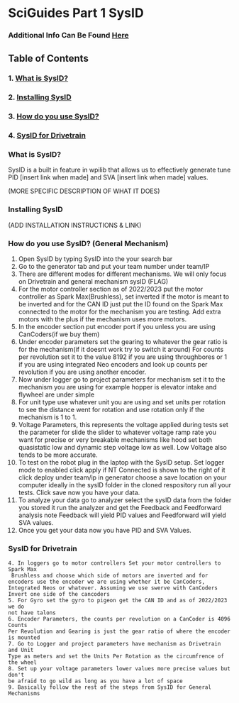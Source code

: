 # SciGuides Part 1 SysID


### Additional Info Can Be Found [Here](#https://docs.wpilib.org/en/stable/docs/software/pathplanning/system-identification/index.html)
## Table of Contents
### 1. [What is SysID?](#what-is-SysID?)
### 2. [Installing SysID](#installing-SysID)
### 3. [How do you use SysID?](#how-do-you-use-sysid)
### 4. [SysID for Drivetrain](#sysid-for-drivetrain)

### What is SysID?

SysID is a built in feature in wpilib that allows us to effectively generate tune PID [insert link when made] and SVA [insert link when made] values.

(MORE SPECIFIC DESCRIPTION OF WHAT IT DOES)

### Installing SysID

(ADD INSTALLATION INSTRUCTIONS & LINK)

### How do you use SysID? (General Mechanism)

1. Open SysID by typing SysID into the your search bar 
2. Go to the generator tab and put your team number under team/IP 
3. There are different modes for different mechanisms. We will only focus on Drivetrain and general mechanism sysID (FLAG)
4. For the motor controller section as of 2022/2023 put the motor controller as Spark Max(Brushless), set inverted if the motor is meant to be inverted and for the CAN ID just put the ID found on the Spark Max connected to the motor for the mechanism you are testing. Add extra motors with the plus if the mechanism uses more motors.
5. In the encoder section put encoder port if you unless you are using CanCoders(if we buy them)
6. Under encoder parameters set the gearing to whatever the gear ratio is for the mechanism(if it doesnt work try to switch it around) For counts per revolution set it to the value 8192 if you are using throughbores or 1 if you are using integrated Neo encoders and look up counts per revolution if you are using another encoder.
7. Now under logger go to project parameters for mechanism set it to the mechanism you are using for example hopper is elevator intake and flywheel are under simple
8. For unit type use whatever unit you are using and set units per rotation to see the distance went for rotation and use rotation only if the mechanism is 1 to 1.
9. Voltage Parameters, this represents the voltage applied during tests set the parameter for slide the slider to whatever voltage ramp rate you want for precise or very breakable mechanisms like hood set both quasistatic low and dynamic step voltage low as well. Low Voltage also tends to be more accurate.
10. To test on the robot plug in the laptop with the SysID setup. Set logger mode to enabled click apply if NT Connected is shown to the right of it click deploy under team/ip in generator choose a save location on your computer ideally in the sysID folder in the cloned respository run all your tests. Click save now you have your data.
11. To analyze your data go to analyzer select the sysID data from the folder you stored it run the analyzer and get the Feedback and Feedforward analysis note Feedback will yield PID values and Feedforward will yield SVA values.
12. Once you get your data now you have PID and SVA Values.

### SysID for Drivetrain

    4. In loggers go to motor controllers Set your motor controllers to Spark Max
     Brushless and choose which side of motors are inverted and for encoders use the encoder we are using whether it be CanCoders, Integrated Neos or whatever. Assuming we use swerve with CanCoders Invert one side of the cancoders
    5. For Gyro set the gyro to pigeon get the CAN ID and as of 2022/2023 we do 
    not have talons
    6. Encoder Parameters, the counts per revolution on a CanCoder is 4096 Counts 
    Per Revolution and Gearing is just the gear ratio of where the encoder is mounted
    7. Go to Logger and project parameters have mechanism as Drivetrain and Unit 
    Type as meters and set the Units Per Rotation as the circumfrence of the wheel
    8. Set up your voltage parameters lower values more precise values but don't 
    be afraid to go wild as long as you have a lot of space
    9. Basically follow the rest of the steps from SysID for General Mechanisms


    
